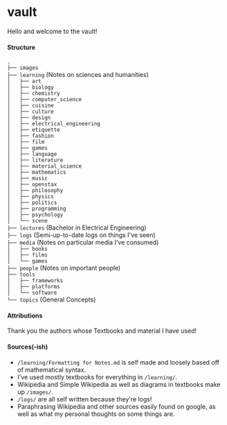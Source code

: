 # vault
Hello and welcome to the vault!
#### Structure
`.`  
`├── images`  
`├── learning` (Notes on sciences and humanities)  
`│   ├── art`   
`│   ├── biology`  
`│   ├── chemistry`  
`│   ├── computer_science`  
`│   ├── cuisine`  
`│   ├── culture`  
`│   ├── design`  
`│   ├── electrical_engineering`  
`│   ├── etiquette`  
`│   ├── fashion`  
`│   ├── film`  
`│   ├── games`  
`│   ├── language`  
`│   ├── literature`  
`│   ├── material_science`  
`│   ├── mathematics`  
`│   ├── music`  
`│   ├── openstax`  
`│   ├── philosophy`  
`│   ├── physics`  
`│   ├── politics`  
`│   ├── programming`  
`│   ├── psychology`  
`│   └── scene`  
`├── lectures` (Bachelor in Electrical Engineering)  
`├── logs` (Semi-up-to-date logs on things I've seen)  
`├── media` (Notes on particular media I've consumed)  
`│   ├── books`  
`│   ├── films`  
`│   └── games`  
`├── people` (Notes on important people)  
`├── tools`  
`│   ├── frameworks`  
`│   ├── platforms`  
`│   └── software`  
`└── topics` (General Concepts)  
#### Attributions
Thank you the authors whose Textbooks and material I have used!
#### Sources(-ish)
- `/learning/Formatting for Notes.md` is self made and loosely based off of mathematical syntax.
- I've used mostly textbooks for everything in `/learning/`. 
- Wikipedia and Simple Wikipedia as well as diagrams in textbooks make up `/images/`.
- `/logs/` are all self written because they're logs!
- Paraphrasing Wikipedia and other sources easily found on google, as well as what my personal thoughts on some things are.